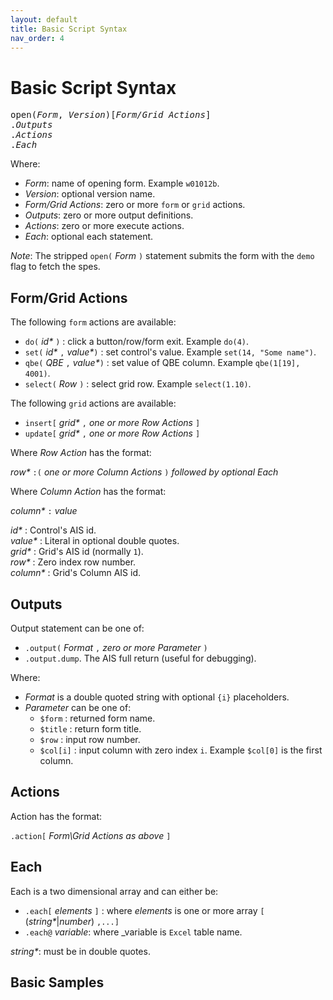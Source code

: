 ```yaml
---
layout: default
title: Basic Script Syntax
nav_order: 4
---
```


<link href="assets/prism-dark.min.css" rel="stylesheet" />
<link href="assets/style.css" rel="stylesheet">
<script src="assets/prism-core.min.js"></script>
<script src="assets/prism-cql.js"></script>

# Basic Script Syntax

<pre>
open(<i>Form</i>, <i>Version</i>)[<i>Form/Grid Actions</i>]
.<i>Outputs</i>
.<i>Actions</i>
.<i>Each</i>
</pre>

Where:

- _Form_: name of opening form.  Example `w01012b`.
- _Version_: optional version name.
- _Form/Grid Actions_: zero or more `form` or `grid` actions.
- _Outputs_: zero or more output definitions.
- _Actions_: zero or more execute actions.
- _Each_: optional each statement.

_Note_: The stripped `open(` _Form_ `)` statement submits the form with the `demo` flag to fetch the spes.

## Form/Grid Actions

The following `form` actions are available:

- `do(` _id*_ `)` : click a button/row/form exit.  Example `do(4)`.
- `set(` _id*_ `,` _value*_`)` : set control's value.  Example `set(14, "Some name")`.
- `qbe(` _QBE_ `,` _value*_`)` : set value of QBE column.  Example `qbe(1[19], 4001)`.
- `select(` _Row_ `)` : select grid row.  Example `select(1.10)`.

The following `grid` actions are available:

- `insert[` _grid*_ `,` _one or more Row Actions_ `]`
- `update[` _grid*_ `,` _one or more Row Actions_ `]`

Where _Row Action_ has the format:

_row*_ `:(` _one or more Column Actions_ `)` _followed by optional Each_

Where _Column Action_ has the format:

_column*_ `:` _value_

_id*_ : Control's AIS id.  
_value*_ : Literal in optional double quotes.  
_grid*_ : Grid's AIS id (normally `1`).  
_row*_ : Zero index row number.  
_column*_ : Grid's Column AIS id.

## Outputs

Output statement can be one of:

- `.output(` _Format_ `,` _zero or more Parameter_ `)`
- `.output.dump`. The AIS full return (useful for debugging).

Where:

- _Format_ is a double quoted string with optional `{i}` placeholders.
- _Parameter_ can be one of:
  - `$form` : returned form name.
  - `$title` : return form title.
  - `$row` : input row number.
  - `$col[i]` : input column with zero index `i`.  Example `$col[0]` is the first column.

## Actions

Action has the format:

`.action[` _Form\Grid Actions as above_ `]`

## Each

Each is a two dimensional array and can either be:

- `.each[` _elements_ `]` : where _elements_ is one or more array `[` (_string*_|_number_) `,...]`
- `.each@` _variable_: where _variable is `Excel` table name.

_string*_: must be in double quotes.

## Basic Samples

